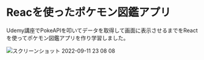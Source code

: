 # Reacを使ったポケモン図鑑アプリ
Udemy講座でPokeAPIを叩いてデータを取得して画面に表示させるまでをReactを使ってポケモン図鑑アプリを作り学習しました。

![スクリーンショット 2022-09-11 23 08 08](https://user-images.githubusercontent.com/81672054/189532076-e76b3a91-805f-4bed-8e5c-79de82c8a5bc.png)


